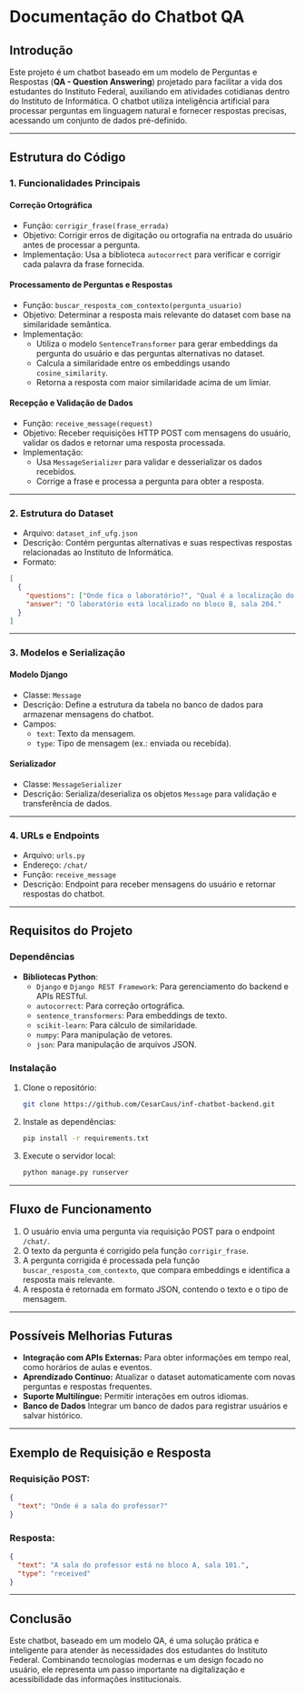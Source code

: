 # Documentação do Chatbot QA

## **Introdução**
Este projeto é um chatbot baseado em um modelo de Perguntas e Respostas (**QA - Question Answering**) projetado para facilitar a vida dos estudantes do Instituto Federal, auxiliando em atividades cotidianas dentro do Instituto de Informática. O chatbot utiliza inteligência artificial para processar perguntas em linguagem natural e fornecer respostas precisas, acessando um conjunto de dados pré-definido.

---

## **Estrutura do Código**

### **1. Funcionalidades Principais**
#### **Correção Ortográfica**
- Função: `corrigir_frase(frase_errada)`
- Objetivo: Corrigir erros de digitação ou ortografia na entrada do usuário antes de processar a pergunta.
- Implementação: Usa a biblioteca `autocorrect` para verificar e corrigir cada palavra da frase fornecida.

#### **Processamento de Perguntas e Respostas**
- Função: `buscar_resposta_com_contexto(pergunta_usuario)`
- Objetivo: Determinar a resposta mais relevante do dataset com base na similaridade semântica.
- Implementação:
  - Utiliza o modelo `SentenceTransformer` para gerar embeddings da pergunta do usuário e das perguntas alternativas no dataset.
  - Calcula a similaridade entre os embeddings usando `cosine_similarity`.
  - Retorna a resposta com maior similaridade acima de um limiar.

#### **Recepção e Validação de Dados**
- Função: `receive_message(request)`
- Objetivo: Receber requisições HTTP POST com mensagens do usuário, validar os dados e retornar uma resposta processada.
- Implementação:
  - Usa `MessageSerializer` para validar e desserializar os dados recebidos.
  - Corrige a frase e processa a pergunta para obter a resposta.

---

### **2. Estrutura do Dataset**
- Arquivo: `dataset_inf_ufg.json`
- Descrição: Contém perguntas alternativas e suas respectivas respostas relacionadas ao Instituto de Informática.
- Formato:
```json
[
  {
    "questions": ["Onde fica o laboratório?", "Qual é a localização do laboratório?"],
    "answer": "O laboratório está localizado no bloco B, sala 204."
  }
]
```

---

### **3. Modelos e Serialização**
#### **Modelo Django**
- Classe: `Message`
- Descrição: Define a estrutura da tabela no banco de dados para armazenar mensagens do chatbot.
- Campos:
  - `text`: Texto da mensagem.
  - `type`: Tipo de mensagem (ex.: enviada ou recebida).

#### **Serializador**
- Classe: `MessageSerializer`
- Descrição: Serializa/deserializa os objetos `Message` para validação e transferência de dados.

---

### **4. URLs e Endpoints**
- Arquivo: `urls.py`
- Endereço: `/chat/`
- Função: `receive_message`
- Descrição: Endpoint para receber mensagens do usuário e retornar respostas do chatbot.

---

## **Requisitos do Projeto**

### **Dependências**
- **Bibliotecas Python**:
  - `Django` e `Django REST Framework`: Para gerenciamento do backend e APIs RESTful.
  - `autocorrect`: Para correção ortográfica.
  - `sentence_transformers`: Para embeddings de texto.
  - `scikit-learn`: Para cálculo de similaridade.
  - `numpy`: Para manipulação de vetores.
  - `json`: Para manipulação de arquivos JSON.

### **Instalação**
1. Clone o repositório:
   ```bash
   git clone https://github.com/CesarCaus/inf-chatbot-backend.git
   ```
2. Instale as dependências:
   ```bash
   pip install -r requirements.txt
   ```
4. Execute o servidor local:
   ```bash
   python manage.py runserver
   ```

---

## **Fluxo de Funcionamento**
1. O usuário envia uma pergunta via requisição POST para o endpoint `/chat/`.
2. O texto da pergunta é corrigido pela função `corrigir_frase`.
3. A pergunta corrigida é processada pela função `buscar_resposta_com_contexto`, que compara embeddings e identifica a resposta mais relevante.
4. A resposta é retornada em formato JSON, contendo o texto e o tipo de mensagem.

---

## **Possíveis Melhorias Futuras**
- **Integração com APIs Externas:** Para obter informações em tempo real, como horários de aulas e eventos.
- **Aprendizado Contínuo:** Atualizar o dataset automaticamente com novas perguntas e respostas frequentes.
- **Suporte Multilíngue:** Permitir interações em outros idiomas.
- **Banco de Dados** Integrar um banco de dados para registrar usuários e salvar histórico.

---

## **Exemplo de Requisição e Resposta**

### **Requisição POST:**
```json
{
  "text": "Onde é a sala do professor?"
}
```

### **Resposta:**
```json
{
  "text": "A sala do professor está no bloco A, sala 101.",
  "type": "received"
}
```

---

## **Conclusão**
Este chatbot, baseado em um modelo QA, é uma solução prática e inteligente para atender às necessidades dos estudantes do Instituto Federal. Combinando tecnologias modernas e um design focado no usuário, ele representa um passo importante na digitalização e acessibilidade das informações institucionais.
